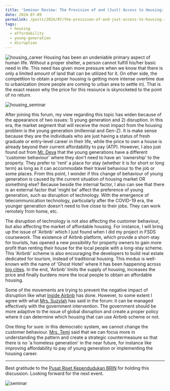```yaml
---
title: 'Seminar Review: The Provision of and (Just) Access to Housing: Insights from Malaysia and Indonesia'
date: 2024-07-09
permalink: /posts/2024/07/the-provision-of-and-just-access-to-housing-insights-from-malaysia-and-indonesia/
tags:
  - housing
  - affordability
  - young-generation
  - disruption
---
```


![housing_career](https://www.dropbox.com/scl/fi/a6ik93aa71pet1das8qlb/housing-career.jpg?rlkey=3cayodboswsbt7uf2jsgzzwm3&raw=1)
Housing has been an undeniable primary aspect of human life. Without a proper shelter, a person cannot fulfill his/her basic need in life. This need has given more pressure when we know that there is only a limited amount of land that can be utilized for it. On other side, the competition to obtain a proper housing is getting more intense overtime due to urbanization (more people are coming to urban area to settle in). That is the exact reason why the price for this resource is skyrocketed to the point of no return.

![housing_seminar](https://www.dropbox.com/scl/fi/k80rqe9jtqnmxuce4m0va/just-housing.png?rlkey=ga64396skwmbl3mbticgatqci&raw=1)

After joining this forum, my view regarding this topic has widen because of the appearance of two issues: 1) young generation and 2) disruption. In this era, the market segment that will receive the most impact from the housing problem is the young generation (millennial and Gen-Z). It is make sense because they are the individuals who are just having a status of fresh graduate or entry-level career in their life, while the price to own a house is already beyond their current affordability to pay (ATP). However, I also just found out from [Mr. Deva](https://www.linkedin.com/in/deva-fosterharoldas-swasto-04a162118/) that the young generations have a different 'customer behaviour' where they don't need to have an 'ownership' to the property. They prefer to 'rent' a place for stay (whether it is for short or long term) as long as it can accommodate their travel behaviour to the job or some places. From this point, I wonder if this change of behaviour of young generation is caused by the current situation of housing market OR something else? Because beside the internal factor, I also can see that there is an external factor that 'might be' affect the preference of young generation, such as disruption of technology. With the emergence of telecommunication technology, particularly after the COVID-19 era, the younger generation doesn't need to live close to their jobs. They can work remotely from home, etc.

The disruption of technology is not also affecting the customer behaviour, but also affecting the market of affordable housing. For instance, I will bring up the issue of 'Airbnb' which I just found when I did my project in FSDS coursework. The existence of Airbnb platform, which provide a short-stay for tourists, has opened a new possibility for property owners to gain more profit than renting their house for the local people with a long-stay scheme. This 'Airbnb' scheme is also encouraging the developers to build real estate dedicated for tourism, instead of traditional housing. This modus is well-known with the name of 'Ghost Hotel' where it has been happening across [big cities](https://www.cbc.ca/news/canada/ottawa/condo-owner-violated-airbnb-ghost-hotel-1.5122219). In the end, 'Airbnb' limits the supply of housing, increases the price and finally burdens more the local people to obtain an affordable housing.

Some of the movements are trying to prevent the negative impact of disruption like what [Inside Airbnb](https://insideairbnb.com/) has done. However, to some extent I agree with what [Mrs. Suzylah](https://www.linkedin.com/in/dr-nor-suzylah-sohaimi-3538bb117/) has said in the forum: it can be managed effectively with the government intervention. The government should be more adaptive to the issue of global disruption and create a proper policy where it can determine which housing that can use Airbnb scheme or not.

One thing for sure: in this democratic system, we cannot change the customer behaviour. [Mrs. Temi](https://www.linkedin.com/in/temi-miranda-2937392b0/) said that we can focus more in understanding the pattern and create a strategic countermeasure so that there is no 'a homeless generation' in the near future, for instance like improving affordability to pay of young generation or implementing the housing career.

---

Best gratitude to the [Pusat Riset Kependudukan BRIN](https://www.instagram.com/kependudukanbrin/) for holding this discussion. Looking forward for the next event.

![seminar](https://www.dropbox.com/scl/fi/v25hciwz94ucbmidi7wzc/seminar-info.jpg?rlkey=c1be6q4s8kuk5uzajrl53djou&raw=1)


